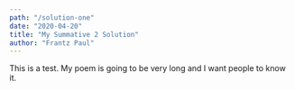 ```yaml
---
path: "/solution-one"
date: "2020-04-20"
title: "My Summative 2 Solution"
author: "Frantz Paul"
---
```

This is a test. My poem is going to be 
very long and I want people to know it.